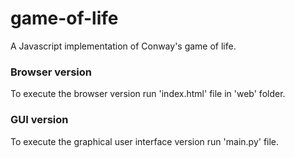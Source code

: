 # game-of-life
A Javascript implementation of Conway's game of life.

### Browser version
To execute the browser version run 'index.html' file in 'web' folder.

### GUI version
To execute the graphical user interface version run 'main.py' file.
